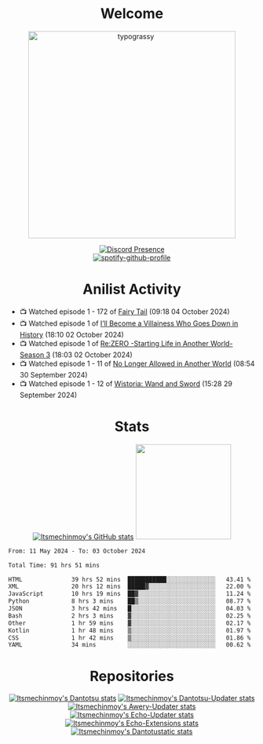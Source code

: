 <div align="center">

# Welcome
<a href="https://github.com/kawarimidoll/typograssy">
    <img alt="typograssy" src="https://typograssy.deno.dev/api?text=%E3%82%88%E3%81%86%E3%81%93%E3%81%9D%E3%81%BF%E3%81%AA%E3%81%95%E3%82%93%20-%20Itsmechinmoy--&&l0=none&l1=82d9d0&l2=027353&l3=038c4c&l4=01402e&bg=none&frame=none&speed=100&comment=" width="421.99">
</a>

[![Discord Presence](https://lanyard.cnrad.dev/api/523539866311720963?theme=dark&bg=Oe1116&animated=false&hideDiscrim=true&borderRadius=30px&hideActivity=whenNotUsed)](https://discord.com/users/523539866311720963)<br>
[![spotify-github-profile](https://spotify-github-profile.kittinanx.com/api/view?uid=31zczwoe3obxakjgkio7anubhkaq&cover_image=true&theme=novatorem&show_offline=true&background_color=121212&interchange=false&bar_color=53b14f&bar_color=ffffff&bar_color_cover=false)](https://spotify-github-profile.vercel.app/api/view?uid=31zczwoe3obxakjgkio7anubhkaq&redirect=true)
</div>

<div align="center">

# Anilist Activity
</div>
<!-- ANILIST_ACTIVITY:start -->

-   📺 Watched episode 1 - 172 of [Fairy Tail](https://anilist.co/anime/6702) (09:18 04 October 2024)
-   📺 Watched episode 1 of [I’ll Become a Villainess Who Goes Down in History](https://anilist.co/anime/168139) (18:10 02 October 2024)
-   📺 Watched episode 1 of [Re:ZERO -Starting Life in Another World- Season 3](https://anilist.co/anime/163134) (18:03 02 October 2024)
-   📺 Watched episode 1 - 11 of [No Longer Allowed in Another World](https://anilist.co/anime/152137) (08:54 30 September 2024)
-   📺 Watched episode 1 - 12 of [Wistoria: Wand and Sword](https://anilist.co/anime/174576) (15:28 29 September 2024)

<!-- ANILIST_ACTIVITY:end -->
<div align="center">
    
# Stats
[![Itsmechinmoy's GitHub stats](https://github-readme-stats.vercel.app/api?username=itsmechinmoy&show_icons=true&theme=algolia)](https://github.com/anuraghazra/github-readme-stats)
<img src="https://github-readme-stackoverflow.vercel.app/?userID=25004176&theme=dark" height="194"/>
</div>
<!--START_SECTION:waka-->

```txt
From: 11 May 2024 - To: 03 October 2024

Total Time: 91 hrs 51 mins

HTML              39 hrs 52 mins  ███████████░░░░░░░░░░░░░░   43.41 %
XML               20 hrs 12 mins  █████▓░░░░░░░░░░░░░░░░░░░   22.00 %
JavaScript        10 hrs 19 mins  ██▓░░░░░░░░░░░░░░░░░░░░░░   11.24 %
Python            8 hrs 3 mins    ██▒░░░░░░░░░░░░░░░░░░░░░░   08.77 %
JSON              3 hrs 42 mins   █░░░░░░░░░░░░░░░░░░░░░░░░   04.03 %
Bash              2 hrs 3 mins    ▓░░░░░░░░░░░░░░░░░░░░░░░░   02.25 %
Other             1 hr 59 mins    ▓░░░░░░░░░░░░░░░░░░░░░░░░   02.17 %
Kotlin            1 hr 48 mins    ▒░░░░░░░░░░░░░░░░░░░░░░░░   01.97 %
CSS               1 hr 42 mins    ▒░░░░░░░░░░░░░░░░░░░░░░░░   01.86 %
YAML              34 mins         ░░░░░░░░░░░░░░░░░░░░░░░░░   00.62 %
```

<!--END_SECTION:waka-->
<div align="center">

# Repositories
[![Itsmechinmoy's Dantotsu stats](https://github-readme-stats.vercel.app/api/pin/?username=itsmechinmoy&repo=dantotsu&show_icons=true&theme=algolia&description_lines_count=1)](https://github.com/itsmechinmoy/dantotsu)
[![Itsmechinmoy's Dantotsu-Updater stats](https://github-readme-stats.vercel.app/api/pin/?username=itsmechinmoy&repo=dantotsu-updater&show_icons=true&theme=algolia&description_lines_count=1)](https://github.com/itsmechinmoy/dantotsu-updater)
[![Itsmechinmoy's Awery-Updater stats](https://github-readme-stats.vercel.app/api/pin/?username=itsmechinmoy&repo=awery-updater&show_icons=true&theme=algolia&description_lines_count=1)](https://github.com/itsmechinmoy/awery-updater)
[![Itsmechinmoy's Echo-Updater stats](https://github-readme-stats.vercel.app/api/pin/?username=itsmechinmoy&repo=echo-updater&show_icons=true&theme=algolia&description_lines_count=1)](https://github.com/itsmechinmoy/echo-updater)
[![Itsmechinmoy's Echo-Extensions stats](https://github-readme-stats.vercel.app/api/pin/?username=itsmechinmoy&repo=echo-extensions&show_icons=true&theme=algolia&description_lines_count=1)](https://github.com/itsmechinmoy/echo-extensions)
[![Itsmechinmoy's Dantotustatic stats](https://github-readme-stats.vercel.app/api/pin/?username=itsmechinmoy&repo=dantotustatic&show_icons=true&theme=algolia&description_lines_count=1)](https://github.com/itsmechinmoy/dantotustatic)
</div>
